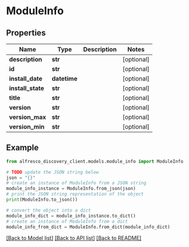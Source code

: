 # ModuleInfo


## Properties

Name | Type | Description | Notes
------------ | ------------- | ------------- | -------------
**description** | **str** |  | [optional] 
**id** | **str** |  | [optional] 
**install_date** | **datetime** |  | [optional] 
**install_state** | **str** |  | [optional] 
**title** | **str** |  | [optional] 
**version** | **str** |  | [optional] 
**version_max** | **str** |  | [optional] 
**version_min** | **str** |  | [optional] 

## Example

```python
from alfresco_discovery_client.models.module_info import ModuleInfo

# TODO update the JSON string below
json = "{}"
# create an instance of ModuleInfo from a JSON string
module_info_instance = ModuleInfo.from_json(json)
# print the JSON string representation of the object
print(ModuleInfo.to_json())

# convert the object into a dict
module_info_dict = module_info_instance.to_dict()
# create an instance of ModuleInfo from a dict
module_info_from_dict = ModuleInfo.from_dict(module_info_dict)
```
[[Back to Model list]](../README.md#documentation-for-models) [[Back to API list]](../README.md#documentation-for-api-endpoints) [[Back to README]](../README.md)


